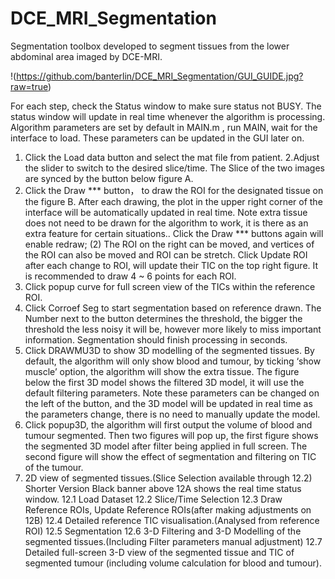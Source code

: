 # DCE_MRI_Segmentation
   Segmentation toolbox developed to segment tissues from the lower abdominal area imaged by DCE-MRI.

!(https://github.com/banterlin/DCE_MRI_Segmentation/GUI_GUIDE.jpg?raw=true)

For each step, check the Status window to make sure status not BUSY. The status window will update in real time whenever the algorithm is processing.
Algorithm parameters are set by default in MAIN.m , run MAIN, wait for the interface to load. These parameters can be updated in the GUI later on.
1. Click the Load data button and select the mat file from patient.
2.Adjust the slider to switch to the desired slice/time. The Slice of the two images are synced by the button below figure A.
3. Click the Draw *** button， to draw the ROI for the designated tissue on the figure B. After each drawing, the plot in the upper right corner of the interface will be automatically updated in real time. Note extra tissue does not need to be drawn for the algorithm to work, it is there as an extra feature for certain situations.. Click the Draw *** buttons again will enable redraw; (2) The ROI on the right can be moved, and vertices of the ROI can also be moved and ROI can be stretch. Click Update ROI after each change to ROI, will update their TIC on the top right figure. It is recommended to draw 4 ~ 6 points for each ROI.
4. Click popup curve for full screen view of the TICs within the reference ROI.
5. Click Corroef Seg to start segmentation based on reference drawn. The Number next to the button determines the threshold, the bigger the threshold the less noisy it will be, however more likely to miss important information. Segmentation should finish processing in seconds.
6. Click DRAWMU3D to show 3D modelling of the segmented tissues. By default, the algorithm will only show blood and tumour, by ticking ‘show muscle’ option, the algorithm will show the extra tissue. The figure below the first 3D model shows the filtered 3D model, it will use the default filtering parameters. Note these parameters can be changed on the left of the button, and the 3D model will be updated in real time as the parameters change, there is no need to manually update the model.
7. Click popup3D, the algorithm will first output the volume of blood and tumour segmented. Then two figures will pop up, the first figure shows the segmented 3D model after filter being applied in full screen. The second figure will show the effect of segmentation and filtering on TIC of the tumour.
8. 2D view of segmented tissues.(Slice Selection available through 12.2)
Shorter Version
Black banner above 12A shows the real time status window.
12.1 Load Dataset
12.2 Slice/Time Selection
12.3 Draw Reference ROIs, Update Reference ROIs(after making adjustments on 12B)
12.4 Detailed reference TIC visualisation.(Analysed from reference ROI)
12.5 Segmentation
12.6 3-D Filtering and 3-D Modelling of the segmented tissues.(Including Filter parameters manual adjustment)
12.7 Detailed full-screen 3-D view of the segmented tissue and TIC of segmented tumour (including volume calculation for blood and tumour).
